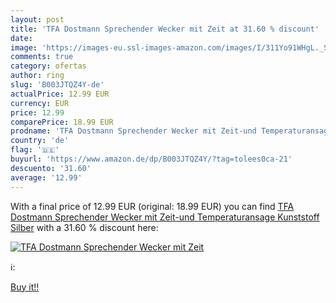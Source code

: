 ```yaml
---
layout: post
title: 'TFA Dostmann Sprechender Wecker mit Zeit at 31.60 % discount'
date: 
image: 'https://images-eu.ssl-images-amazon.com/images/I/311Yo91WHgL._SL200_.jpg'
comments: true
category: ofertas
author: ring
slug: 'B003JTQZ4Y-de'
actualPrice: 12.99 EUR
currency: EUR
price: 12.99
comparePrice: 18.99 EUR
prodname: 'TFA Dostmann Sprechender Wecker mit Zeit-und Temperaturansage  Kunststoff  Silber'
country: 'de'
flag: '🇩🇪'
buyurl: 'https://www.amazon.de/dp/B003JTQZ4Y/?tag=tolees0ca-21'
descuento: '31.60'
average: '12.99'
---
```


With a final price of 12.99 EUR (original: 18.99 EUR) you can find [TFA Dostmann Sprechender Wecker mit Zeit-und Temperaturansage  Kunststoff  Silber](https://www.amazon.de/dp/B003JTQZ4Y/?tag=tolees0ca-21) with a  31.60 % discount here:

[![TFA Dostmann Sprechender Wecker mit Zeit](https://images-eu.ssl-images-amazon.com/images/I/311Yo91WHgL._SL200_.jpg)](https://www.amazon.de/dp/B003JTQZ4Y/?tag=tolees0ca-21)

ℹ️:


[Buy it!!](https://www.amazon.de/dp/B003JTQZ4Y/?tag=tolees0ca-21)
